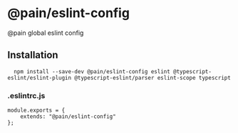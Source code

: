 # @pain/eslint-config

@pain global eslint config

## Installation

```
  npm install --save-dev @pain/eslint-config eslint @typescript-eslint/eslint-plugin @typescript-eslint/parser eslint-scope typescript
```

### .eslintrc.js

```
module.exports = {
    extends: "@pain/eslint-config"
};

```
